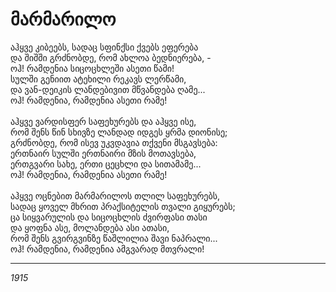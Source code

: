 # მარმარილო

აჰყვე კიბეებს, სადაც სფინქსი ქვებს ეფერება\
და შიშში გრძნობდე, რომ ახლოა ბედნიერება, -\
ოჰ! რამდენია სიცოცხლეში ასეთი წამი!\
სულში გენიით ატეხილი რეკავს ლერწამი,\
და ვან-დეიკის ლანდებივით მწვანდება ღამე...\
ოჰ! რამდენია, რამდენია ასეთი რამე!\
\
აჰყვე ვარდისფერ საფეხურებს და აჰყვე ისე,\
რომ შენს წინ სხივზე ლანდად იდგეს ყრმა დიონისე;\
გრძნობდე, რომ ისევ უკვდავია თქვენი მსგავსება:\
ერთნაირ სულში ერთნაირი მზის მოთავსება,\
ერთგვარი სახე, ერთი ცეცხლი და სითამამე...\
ოჰ! რამდენია, რამდენია ასეთი რამე!\
\
აჰყვე ოცნებით მარმარილოს თლილ საფეხურებს,\
სადაც ყოველ მხრით პრაქსიტელის თვალი გიყურებს;\
ცა სიყვარულის და სიცოცხლის ძვირფასი თასი\
და ყოფნა ასე, მოლანდება ასი ათასი,\
რომ შენს გვირგვინზე წაშლილია შავი ნაპრალი...\
ოჰ! რამდენია, რამდენია ამგვარად მთვრალი!

***

_1915_
